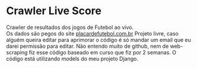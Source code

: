 # Crawler Live Score
Crawler de resultados dos jogos de Futebol ao vivo.<br>
Os dados são pegos do site <a href="placardefutebol.com.br">placardefutebol.com.br</a>
Projeto livre, caso alguém queira editar para aprimorar o código é só mandar um email
que eu darei permissão para editar.
Não entendo muito de github, nem de web-scraping fiz esse código baseado em curso que
fiz por 2 semanas.
O código está utilizando models do meu projeto Django.
